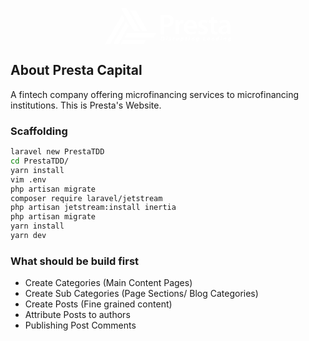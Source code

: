 
<p align="center">
<a href="https://presta.co.ke" target="_blank">
<svg xmlns="http://www.w3.org/2000/svg" width="202.103" height="58.056" viewBox="0 0 202.103 58.056">
  <g id="Group_18" data-name="Group 18" transform="translate(-140.645 -98.449)">
    <g id="Group_17" data-name="Group 17" transform="translate(140.645 98.449)">
      <g id="Group_7" data-name="Group 7">
        <g id="Group_1" data-name="Group 1" transform="translate(25.725 0)">
          <path id="Path_1" data-name="Path 1" d="M711.569,106.953q8.748,15.375,17.489,30.755c1,1.769,1.9,3.6,3.078,5.829h-8.885c-3.148-5.416-6.352-10.794-9.423-16.246-3.8-6.747-7.489-13.555-11.226-20.337Z" transform="translate(-702.602 -106.953)" fill="#fff"/>
        </g>
        <g id="Group_2" data-name="Group 2" transform="translate(0 10.44)">
          <path id="Path_2" data-name="Path 2" d="M181.82,365.92c9.14-15.831,18.057-31.366,27.439-47.616l4.365,7.065c-7.729,13.442-15.44,26.664-23.425,40.551Z" transform="translate(-181.82 -318.304)" fill="#fff"/>
        </g>
        <g id="Group_3" data-name="Group 3" transform="translate(31.599 39.986)">
          <path id="Path_3" data-name="Path 3" d="M872.093,916.435l-4.117,7.1H821.507l3.944-7.1Z" transform="translate(-821.507 -916.435)" fill="#fff"/>
        </g>
        <g id="Group_4" data-name="Group 4" transform="translate(40.395 4.053)">
          <path id="Path_4" data-name="Path 4" d="M1027.4,221.5h-9.184l-18.649-32.506h9.136Z" transform="translate(-999.566 -188.994)" fill="#fff"/>
        </g>
        <g id="Group_5" data-name="Group 5" transform="translate(12.931 21.389)">
          <path id="Path_5" data-name="Path 5" d="M464.5,539.952l4.27,7.289c-5.552,9.625-11.185,19.535-16.863,29.378h-8.3C450.638,564.317,457.332,552.474,464.5,539.952Z" transform="translate(-443.599 -539.952)" fill="#fff"/>
        </g>
        <g id="Group_6" data-name="Group 6" transform="translate(25.287 51.317)">
          <path id="Path_6" data-name="Path 6" d="M697.4,1145.815h36.88l-3.861,6.739H693.734Z" transform="translate(-693.734 -1145.815)" fill="#fff"/>
        </g>
      </g>
      <g id="Group_16" data-name="Group 16" transform="translate(89.141 10.784)">
        <g id="Group_14" data-name="Group 14" transform="translate(0.185 0)">
          <g id="Group_8" data-name="Group 8">
            <path id="Path_7" data-name="Path 7" d="M1990.125,325.91a49.819,49.819,0,0,1,8.644-.644c4.138,0,7.126.874,9.1,2.529a8.754,8.754,0,0,1,3.034,6.851,9.434,9.434,0,0,1-2.621,6.988c-2.3,2.253-5.793,3.356-9.793,3.356a12.361,12.361,0,0,1-2.759-.23v11.724h-5.609Zm5.609,14.391a9.436,9.436,0,0,0,2.759.276c4.23,0,6.8-2.115,6.8-5.7,0-3.448-2.391-5.241-6.3-5.241a15.624,15.624,0,0,0-3.264.276Z" transform="translate(-1990.125 -325.266)" fill="#fff"/>
          </g>
          <g id="Group_9" data-name="Group 9" transform="translate(23.586 8.322)">
            <path id="Path_8" data-name="Path 8" d="M2467.781,501.458c0-3.035-.046-5.241-.184-7.219h4.874l.229,4.23h.138a6.7,6.7,0,0,1,6.161-4.736,5.94,5.94,0,0,1,1.333.138v5.287a9.082,9.082,0,0,0-1.7-.138,4.98,4.98,0,0,0-5.058,4.276,9.821,9.821,0,0,0-.138,1.7v11.632h-5.655Z" transform="translate(-2467.597 -493.734)" fill="#fff"/>
          </g>
          <g id="Group_10" data-name="Group 10" transform="translate(37.149 8.322)">
            <path id="Path_9" data-name="Path 9" d="M2747.594,507.021c.138,4.046,3.264,5.793,6.9,5.793a18.04,18.04,0,0,0,6.207-1.011l.828,3.862a20.11,20.11,0,0,1-7.816,1.425c-7.264,0-11.54-4.46-11.54-11.31,0-6.207,3.77-12.046,10.942-12.046,7.264,0,9.655,5.977,9.655,10.9a13.94,13.94,0,0,1-.184,2.391Zm9.839-3.954c.046-2.069-.874-5.471-4.644-5.471-3.494,0-4.965,3.172-5.2,5.471Z" transform="translate(-2742.169 -493.734)" fill="#fff"/>
          </g>
          <g id="Group_11" data-name="Group 11" transform="translate(59.769 8.322)">
            <path id="Path_10" data-name="Path 10" d="M3201.238,511.389a12.259,12.259,0,0,0,5.7,1.655c2.483,0,3.586-1.058,3.586-2.529,0-1.517-.92-2.253-3.678-3.264-4.368-1.471-6.161-3.862-6.161-6.529,0-3.954,3.264-6.989,8.46-6.989a12.922,12.922,0,0,1,5.977,1.333l-1.15,3.954a9.894,9.894,0,0,0-4.736-1.287c-2.023,0-3.126,1.011-3.126,2.391,0,1.425,1.057,2.069,3.908,3.126,4.092,1.425,5.931,3.494,5.977,6.8,0,4.092-3.173,7.034-9.1,7.034a14.444,14.444,0,0,1-6.8-1.563Z" transform="translate(-3200.089 -493.734)" fill="#fff"/>
          </g>
          <g id="Group_12" data-name="Group 12" transform="translate(76.918 3.08)">
            <path id="Path_11" data-name="Path 11" d="M3555.988,387.627v5.747h5.379v4.23h-5.379v9.885c0,2.759.736,4.138,2.9,4.138a7.364,7.364,0,0,0,2.207-.23l.092,4.276a12.413,12.413,0,0,1-4.092.6,6.474,6.474,0,0,1-4.874-1.839c-1.241-1.287-1.793-3.356-1.793-6.3V397.6h-3.172v-4.23h3.172V389.19Z" transform="translate(-3547.253 -387.627)" fill="#fff"/>
          </g>
          <g id="Group_13" data-name="Group 13" transform="translate(92.596 8.322)">
            <path id="Path_12" data-name="Path 12" d="M3883.578,511.251a30.2,30.2,0,0,0,.368,5.379h-5.1l-.414-2.483h-.138a8.182,8.182,0,0,1-6.621,2.988,6.646,6.646,0,0,1-7.034-6.667c0-5.609,5.011-8.506,13.287-8.46v-.368c0-1.471-.6-3.908-4.552-3.908a11.86,11.86,0,0,0-6.023,1.655l-1.1-3.678a16.123,16.123,0,0,1,8.092-1.977c7.172,0,9.241,4.552,9.241,9.471Zm-5.517-5.563c-4-.046-7.816.782-7.816,4.184a2.968,2.968,0,0,0,3.219,3.218,4.643,4.643,0,0,0,4.46-3.08,3.819,3.819,0,0,0,.138-1.241Z" transform="translate(-3864.636 -493.734)" fill="#fff"/>
          </g>
        </g>
        <g id="Group_15" data-name="Group 15" transform="translate(0 34.499)">
          <path id="Path_13" data-name="Path 13" d="M1987.6,1030a10.525,10.525,0,0,1,1.811-.143,3.583,3.583,0,0,1,2.391.708,2.49,2.49,0,0,1,.865,2.049,3.819,3.819,0,0,1-1.342,3.011,4.756,4.756,0,0,1-3.144.875,11.249,11.249,0,0,1-1.8-.125Zm.395,5.328a4.4,4.4,0,0,0,.614.034,2.417,2.417,0,0,0,1.859-.76,2.939,2.939,0,0,0,.679-1.974,1.519,1.519,0,0,0-1.731-1.65,3.283,3.283,0,0,0-.6.044Z" transform="translate(-1986.384 -1029.551)" fill="#fff"/>
          <path id="Path_14" data-name="Path 14" d="M2158.675,1032.128l.9-4.76h1.4l-.9,4.76Zm1.105-6.031a.786.786,0,0,1,.8-.793.66.66,0,0,1,.7.689.778.778,0,0,1-.827.788A.648.648,0,0,1,2159.78,1026.1Z" transform="translate(-2150.164 -1025.224)" fill="#fff"/>
          <path id="Path_15" data-name="Path 15" d="M2247.322,1068.523a3.046,3.046,0,0,0,1.241.329c.395,0,.6-.194.6-.432s-.153-.394-.593-.61a1.5,1.5,0,0,1-1.007-1.263c0-.986.867-1.64,2.091-1.64a2.658,2.658,0,0,1,1.222.245l-.333.99a2.284,2.284,0,0,0-.951-.207c-.37,0-.618.161-.618.417,0,.2.194.359.579.547.518.264,1.064.639,1.064,1.3,0,1.089-.925,1.678-2.185,1.678a2.678,2.678,0,0,1-1.451-.372Z" transform="translate(-2234.108 -1062.869)" fill="#fff"/>
          <path id="Path_16" data-name="Path 16" d="M2371.48,1069.774l.537-2.833c.133-.716.194-1.517.243-1.927h1.212c-.025.321-.05.643-.087.976h.031a1.784,1.784,0,0,1,1.516-1.083c.089,0,.179,0,.261.01l-.273,1.365c-.061,0-.139-.008-.22-.008-.892,0-1.312.8-1.487,1.731l-.333,1.769Z" transform="translate(-2352.457 -1062.869)" fill="#fff"/>
          <path id="Path_17" data-name="Path 17" d="M2494.095,1067.072l-.605,3.21c-.118.6-.193,1.124-.255,1.55H2492l.088-.774-.02,0a2.069,2.069,0,0,1-1.638.885c-.761,0-1.222-.432-1.222-1.331a4.714,4.714,0,0,1,.1-.877l.505-2.659h1.4l-.482,2.548a3.8,3.8,0,0,0-.072.629c0,.3.125.549.48.549.473,0,.966-.572,1.147-1.52l.417-2.206Z" transform="translate(-2464.367 -1064.927)" fill="#fff"/>
          <path id="Path_18" data-name="Path 18" d="M2625.624,1071.7l.919-4.847c.1-.565.219-1.353.277-1.839h1.254l-.085.693h.019a1.915,1.915,0,0,1,1.526-.8c1.029,0,1.532.83,1.532,1.8a2.956,2.956,0,0,1-2.757,3.17,1.819,1.819,0,0,1-.883-.2h-.021l-.385,2.016Zm2-3.107a.916.916,0,0,0,.638.226c.749,0,1.337-1.064,1.337-2,0-.378-.164-.775-.617-.775-.524,0-1.012.585-1.183,1.518Z" transform="translate(-2594.047 -1062.869)" fill="#fff"/>
          <path id="Path_19" data-name="Path 19" d="M2791.016,1040.143l-.248,1.33h1.015l-.208,1.068h-1.017l-.319,1.614a3.386,3.386,0,0,0-.079.6.355.355,0,0,0,.406.4,2.9,2.9,0,0,0,.384-.02l-.161,1.1a2.756,2.756,0,0,1-.826.106c-.842,0-1.239-.429-1.239-1.024a4.279,4.279,0,0,1,.1-.883l.368-1.892h-.609l.2-1.068h.611l.189-1Z" transform="translate(-2748.957 -1039.328)" fill="#fff"/>
          <path id="Path_20" data-name="Path 20" d="M2891.19,1032.128l.9-4.76h1.4l-.9,4.76Zm1.1-6.031a.786.786,0,0,1,.8-.793.661.661,0,0,1,.7.689.779.779,0,0,1-.827.788A.649.649,0,0,1,2892.295,1026.1Z" transform="translate(-2846.495 -1025.224)" fill="#fff"/>
          <path id="Path_21" data-name="Path 21" d="M2982.731,1069.774l.6-3.21c.12-.6.194-1.124.259-1.55h1.237l-.089.79h.02a2,2,0,0,1,1.664-.9,1.151,1.151,0,0,1,1.221,1.3,5.5,5.5,0,0,1-.082.8l-.526,2.765h-1.4l.5-2.633a3.106,3.106,0,0,0,.053-.533c0-.334-.114-.572-.474-.572-.456,0-.988.573-1.185,1.623l-.4,2.114Z" transform="translate(-2933.514 -1062.869)" fill="#fff"/>
          <path id="Path_22" data-name="Path 22" d="M3133.056,1070.434a3.041,3.041,0,0,0,1.249.259,1.337,1.337,0,0,0,1.414-1.261l.084-.4h-.021a1.619,1.619,0,0,1-1.361.7,1.558,1.558,0,0,1-1.526-1.7,3.057,3.057,0,0,1,3.184-3.132,4.561,4.561,0,0,1,1.761.331l-.717,3.921a3.435,3.435,0,0,1-1,2.111,2.928,2.928,0,0,1-1.842.536,3.408,3.408,0,0,1-1.547-.3Zm3.267-4.368a1.391,1.391,0,0,0-.5-.086c-.846,0-1.449.944-1.45,1.844,0,.48.212.834.644.834.454,0,.917-.514,1.066-1.315Z" transform="translate(-3076.106 -1062.869)" fill="#fff"/>
          <path id="Path_23" data-name="Path 23" d="M3360.186,1030.743h1.4l-1.01,5.332h2.519l-.231,1.223h-3.921Z" transform="translate(-3291.144 -1030.393)" fill="#fff"/>
          <path id="Path_24" data-name="Path 24" d="M3497.274,1069.5a4.149,4.149,0,0,1-1.778.375,1.845,1.845,0,0,1-2.057-2.012,2.859,2.859,0,0,1,2.769-2.957,1.469,1.469,0,0,1,1.657,1.428c0,1.208-1.181,1.651-3.085,1.6a.977.977,0,0,0,.151.489,1.094,1.094,0,0,0,.91.364,3.005,3.005,0,0,0,1.334-.3Zm-1.238-3.568a1.185,1.185,0,0,0-1.12.979c1.087.011,1.635-.14,1.635-.575C3496.551,1066.1,3496.353,1065.933,3496.036,1065.933Z" transform="translate(-3418.994 -1062.869)" fill="#fff"/>
          <path id="Path_25" data-name="Path 25" d="M3628.433,1069.774l.6-3.21c.12-.6.193-1.124.259-1.55h1.237l-.089.79h.02a2,2,0,0,1,1.664-.9,1.15,1.15,0,0,1,1.221,1.3,5.5,5.5,0,0,1-.082.8l-.525,2.765h-1.4l.5-2.633a3.107,3.107,0,0,0,.054-.533c0-.334-.114-.572-.474-.572-.457,0-.989.573-1.186,1.623l-.4,2.114Z" transform="translate(-3547.32 -1062.869)" fill="#fff"/>
          <path id="Path_26" data-name="Path 26" d="M3786.786,1023.655l-.963,5.058a13.669,13.669,0,0,0-.224,1.847h-1.282l.068-.772h-.02a1.827,1.827,0,0,1-1.557.879c-.809,0-1.471-.638-1.471-1.795a3.056,3.056,0,0,1,2.991-3.179,1.911,1.911,0,0,1,.648.115l.416-2.153Zm-2.007,3.271a.929.929,0,0,0-.555-.166c-.838,0-1.431.967-1.431,1.881,0,.574.248.9.655.9s.9-.426,1.081-1.337Z" transform="translate(-3692.671 -1023.655)" fill="#fff"/>
          <path id="Path_27" data-name="Path 27" d="M3928.251,1032.128l.9-4.76h1.4l-.9,4.76Zm1.105-6.031a.786.786,0,0,1,.8-.793.661.661,0,0,1,.7.689.779.779,0,0,1-.827.788A.648.648,0,0,1,3929.356,1026.1Z" transform="translate(-3832.328 -1025.224)" fill="#fff"/>
          <path id="Path_28" data-name="Path 28" d="M4019.791,1069.774l.6-3.21c.12-.6.194-1.124.259-1.55h1.237l-.089.79h.019a2,2,0,0,1,1.664-.9,1.15,1.15,0,0,1,1.221,1.3,5.5,5.5,0,0,1-.081.8l-.526,2.765h-1.4l.5-2.633a3.107,3.107,0,0,0,.053-.533c0-.334-.114-.572-.474-.572-.456,0-.988.573-1.185,1.623l-.4,2.114Z" transform="translate(-3919.346 -1062.869)" fill="#fff"/>
          <path id="Path_29" data-name="Path 29" d="M4170.116,1070.434a3.044,3.044,0,0,0,1.25.259,1.337,1.337,0,0,0,1.414-1.261l.083-.4h-.021a1.619,1.619,0,0,1-1.361.7,1.558,1.558,0,0,1-1.525-1.7,3.057,3.057,0,0,1,3.184-3.132,4.562,4.562,0,0,1,1.761.331l-.717,3.921a3.435,3.435,0,0,1-1,2.111,2.927,2.927,0,0,1-1.842.536,3.407,3.407,0,0,1-1.547-.3Zm3.268-4.368a1.394,1.394,0,0,0-.5-.086c-.847,0-1.449.944-1.451,1.844,0,.48.211.834.644.834.454,0,.917-.514,1.066-1.315Z" transform="translate(-4061.939 -1062.869)" fill="#fff"/>
        </g>
      </g>
    </g>
  </g>
</svg>
</a>
</p>

## About Presta Capital

A fintech company offering microfinancing services to microfinancing institutions. This is Presta's Website.

### Scaffolding

```bash
laravel new PrestaTDD
cd PrestaTDD/
yarn install
vim .env
php artisan migrate
composer require laravel/jetstream
php artisan jetstream:install inertia
php artisan migrate
yarn install
yarn dev
```

### What should be build first

- Create Categories (Main Content Pages)
- Create Sub Categories (Page Sections/ Blog Categories)
- Create Posts (Fine grained content)
- Attribute Posts to authors
- Publishing Post Comments

